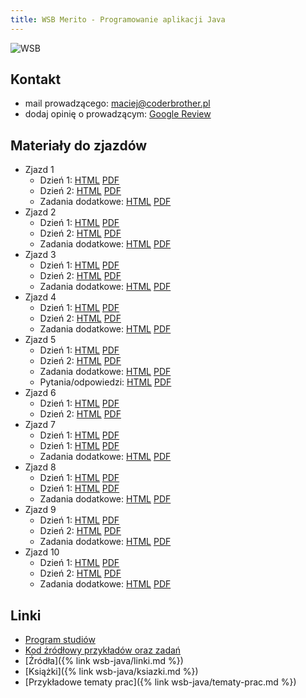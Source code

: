 ```yaml
---
title: WSB Merito - Programowanie aplikacji Java
---
```


![WSB](https://maciejgowin.github.io/assets/img/wsb-merito-logo.png)

## Kontakt

* mail prowadzącego: maciej@coderbrother.pl
* dodaj opinię o prowadzącym: [Google Review](https://g.page/r/Ce5Y6dMX52E_EAI/review)

## Materiały do zjazdów

- Zjazd 1
    - Dzień 1: [HTML](/wsb-java/files/zjazd-01-1.html) [PDF](/wsb-java/files/zjazd-01-1.pdf)
    - Dzień 2: [HTML](/wsb-java/files/zjazd-01-2.html) [PDF](/wsb-java/files/zjazd-01-2.pdf)
    - Zadania dodatkowe: [HTML](/wsb-java/files/zjazd-01-zadania-dodatkowe.html) [PDF](/wsb-java/files/zjazd-01-zadania-dodatkowe.pdf)
- Zjazd 2
    - Dzień 1: [HTML](/wsb-java/files/zjazd-02-1.html) [PDF](/wsb-java/files/zjazd-02-1.pdf)
    - Dzień 2: [HTML](/wsb-java/files/zjazd-02-2.html) [PDF](/wsb-java/files/zjazd-02-2.pdf)
    - Zadania dodatkowe: [HTML](/wsb-java/files/zjazd-02-zadania-dodatkowe.html) [PDF](/wsb-java/files/zjazd-02-zadania-dodatkowe.pdf)
- Zjazd 3
    - Dzień 1: [HTML](/wsb-java/files/zjazd-03-1.html) [PDF](/wsb-java/files/zjazd-03-1.pdf)
    - Dzień 2: [HTML](/wsb-java/files/zjazd-03-2.html) [PDF](/wsb-java/files/zjazd-03-2.pdf)
    - Zadania dodatkowe: [HTML](/wsb-java/files/zjazd-03-zadania-dodatkowe.html) [PDF](/wsb-java/files/zjazd-03-zadania-dodatkowe.pdf)
- Zjazd 4
    - Dzień 1: [HTML](/wsb-java/files/zjazd-04-1.html) [PDF](/wsb-java/files/zjazd-04-1.pdf)
    - Dzień 2: [HTML](/wsb-java/files/zjazd-04-2.html) [PDF](/wsb-java/files/zjazd-04-2.pdf)
    - Zadania dodatkowe: [HTML](/wsb-java/files/zjazd-04-zadania-dodatkowe.html) [PDF](/wsb-java/files/zjazd-04-zadania-dodatkowe.pdf)
- Zjazd 5
    - Dzień 1: [HTML](/wsb-java/files/zjazd-05-1.html) [PDF](/wsb-java/files/zjazd-05-1.pdf)
    - Dzień 2: [HTML](/wsb-java/files/zjazd-05-2.html) [PDF](/wsb-java/files/zjazd-05-2.pdf)
    - Zadania dodatkowe: [HTML](/wsb-java/files/zjazd-05-zadania-dodatkowe.html) [PDF](/wsb-java/files/zjazd-05-zadania-dodatkowe.pdf)
    - Pytania/odpowiedzi: [HTML](/wsb-java/files/zjazd-05-pytania-odpowiedzi.html) [PDF](/wsb-java/files/zjazd-05-pytania-odpowiedzi.pdf)
- Zjazd 6
    - Dzień 1: [HTML](/wsb-java/files/zjazd-06-1.html) [PDF](/wsb-java/files/zjazd-06-1.pdf)
    - Dzień 2: [HTML](/wsb-java/files/zjazd-06-2.html) [PDF](/wsb-java/files/zjazd-06-2.pdf)
- Zjazd 7
    - Dzień 1: [HTML](/wsb-java/files/zjazd-07-1.html) [PDF](/wsb-java/files/zjazd-07-1.pdf)
    - Dzień 1: [HTML](/wsb-java/files/zjazd-07-2.html) [PDF](/wsb-java/files/zjazd-07-2.pdf)
    - Zadania dodatkowe: [HTML](/wsb-java/files/zjazd-07-zadania-dodatkowe.html) [PDF](/wsb-java/files/zjazd-07-zadania-dodatkowe.pdf)
- Zjazd 8
    - Dzień 1: [HTML](/wsb-java/files/zjazd-08-1.html) [PDF](/wsb-java/files/zjazd-08-1.pdf)
    - Dzień 1: [HTML](/wsb-java/files/zjazd-08-2.html) [PDF](/wsb-java/files/zjazd-08-2.pdf)
    - Zadania dodatkowe: [HTML](/wsb-java/files/zjazd-08-zadania-dodatkowe.html) [PDF](/wsb-java/files/zjazd-08-zadania-dodatkowe.pdf)
- Zjazd 9
    - Dzień 1: [HTML](/wsb-java/files/zjazd-09-1.html) [PDF](/wsb-java/files/zjazd-09-1.pdf)
    - Dzień 2: [HTML](/wsb-java/files/zjazd-09-2.html) [PDF](/wsb-java/files/zjazd-09-2.pdf)
    - Zadania dodatkowe: [HTML](/wsb-java/files/zjazd-09-zadania-dodatkowe.html) [PDF](/wsb-java/files/zjazd-09-zadania-dodatkowe.pdf)
- Zjazd 10
    - Dzień 1: [HTML](/wsb-java/files/zjazd-10-1.html) [PDF](/wsb-java/files/zjazd-10-1.pdf)
    - Dzień 2: [HTML](/wsb-java/files/zjazd-10-2.html) [PDF](/wsb-java/files/zjazd-10-2.pdf)
    - Zadania dodatkowe: [HTML](/wsb-java/files/zjazd-10-zadania-dodatkowe.html) [PDF](/wsb-java/files/zjazd-10-zadania-dodatkowe.pdf)

## Linki
- [Program studiów](https://www.merito.pl/wroclaw/studia-i-szkolenia/studia-podyplomowe/kierunki/programowanie-aplikacji-java)
- [Kod źródłowy przykładów oraz zadań](https://github.com/MaciejGowin/wsb-programowanie-aplikacji-java)
- [Źródła]({% link wsb-java/linki.md %})
- [Książki]({% link wsb-java/ksiazki.md %})
- [Przykładowe tematy prac]({% link wsb-java/tematy-prac.md %})
